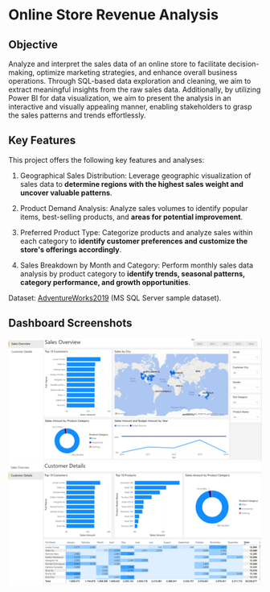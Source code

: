 # Online Store Revenue Analysis

## Objective
Analyze and interpret the sales data of an online store to facilitate decision-making, optimize marketing strategies, and enhance overall business operations. 
Through SQL-based data exploration and cleaning, we aim to extract meaningful insights from the raw sales data. Additionally, by utilizing Power BI for data visualization, we aim to present the analysis in an interactive and visually appealing manner, enabling stakeholders to grasp the sales patterns and trends effortlessly.

## Key Features
This project offers the following key features and analyses:

1. Geographical Sales Distribution: Leverage geographic visualization of sales data to **determine regions with the highest sales weight and uncover valuable patterns**.

2. Product Demand Analysis: Analyze sales volumes to identify popular items, best-selling products, and **areas for potential improvement**.

3. Preferred Product Type: Categorize products and analyze sales within each category to **identify customer preferences and customize the store's offerings accordingly**.

4. Sales Breakdown by Month and Category: Perform monthly sales data analysis by product category to **identify trends, seasonal patterns, category performance, and growth opportunities**.

Dataset: [AdventureWorks2019](https://github.com/Microsoft/sql-server-samples/releases/download/adventureworks/AdventureWorksDW2019.bak) (MS SQL Server sample dataset).

## Dashboard Screenshots

<p align="center">
  <img src="https://github.com/luis-a-miranda/Internet-Sales-Analysis/blob/main/report/sales_overview.PNG">
  <img src="https://github.com/luis-a-miranda/Internet-Sales-Analysis/blob/main/report/customer_details.PNG">
</p>

